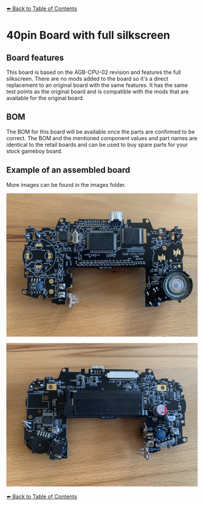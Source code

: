 [:arrow_left: Back to Table of Contents](/README.md)

# 40pin Board with full silkscreen
## Board features
This board is based on the AGB-CPU-02 revision and features the full silkscreen.
There are no mods added to the board so it's a direct replacement to an original board with the same features.
It has the same test points as the original board and is compatible with the mods that are available for the original board.

## BOM
The BOM for this board will be available once the parts are confirmed to be correct. The BOM and the mentioned component values and part names are identical to the retail boards and can be used to buy spare parts for your stock gameboy board.

## Example of an assembled board
More images can be found in the images folder.

![](/Advance/40pin_with_silkscreen/Images/IMG_9720.jpg)

![](/Advance/40pin_with_silkscreen/Images/IMG_9727.jpg)

[:arrow_left: Back to Table of Contents](/README.md)
